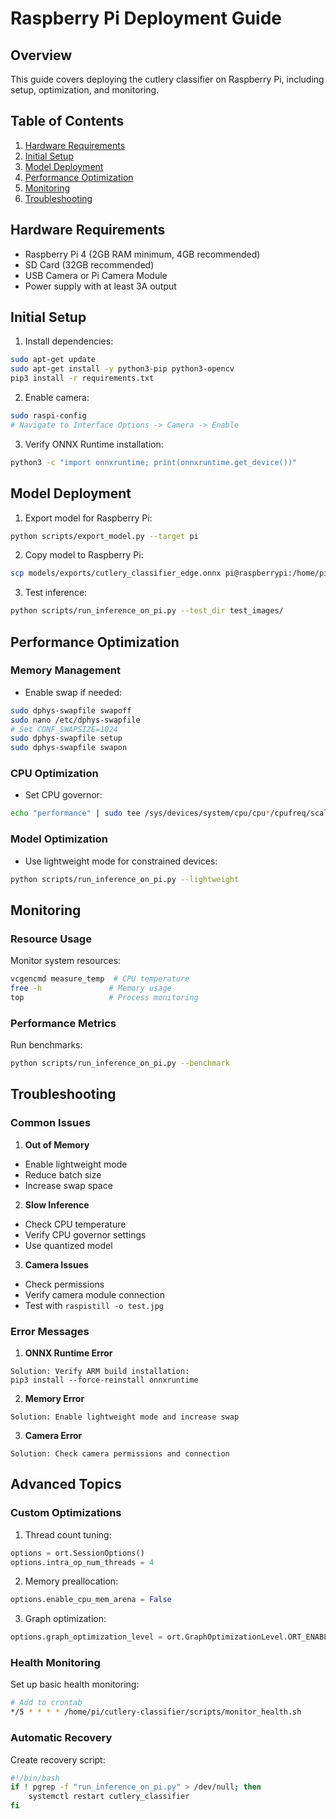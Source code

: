 # Raspberry Pi Deployment Guide

## Overview

This guide covers deploying the cutlery classifier on Raspberry Pi, including setup, optimization, and monitoring.

## Table of Contents

1. [Hardware Requirements](#hardware-requirements)
2. [Initial Setup](#initial-setup)
3. [Model Deployment](#model-deployment)
4. [Performance Optimization](#performance-optimization)
5. [Monitoring](#monitoring)
6. [Troubleshooting](#troubleshooting)

## Hardware Requirements

- Raspberry Pi 4 (2GB RAM minimum, 4GB recommended)
- SD Card (32GB recommended)
- USB Camera or Pi Camera Module
- Power supply with at least 3A output

## Initial Setup

1. Install dependencies:

```bash
sudo apt-get update
sudo apt-get install -y python3-pip python3-opencv
pip3 install -r requirements.txt
```

2. Enable camera:

```bash
sudo raspi-config
# Navigate to Interface Options -> Camera -> Enable
```

3. Verify ONNX Runtime installation:

```bash
python3 -c "import onnxruntime; print(onnxruntime.get_device())"
```

## Model Deployment

1. Export model for Raspberry Pi:

```bash
python scripts/export_model.py --target pi
```

2. Copy model to Raspberry Pi:

```bash
scp models/exports/cutlery_classifier_edge.onnx pi@raspberrypi:/home/pi/cutlery-classifier/models/
```

3. Test inference:

```bash
python scripts/run_inference_on_pi.py --test_dir test_images/
```

## Performance Optimization

### Memory Management

- Enable swap if needed:

```bash
sudo dphys-swapfile swapoff
sudo nano /etc/dphys-swapfile
# Set CONF_SWAPSIZE=1024
sudo dphys-swapfile setup
sudo dphys-swapfile swapon
```

### CPU Optimization

- Set CPU governor:

```bash
echo "performance" | sudo tee /sys/devices/system/cpu/cpu*/cpufreq/scaling_governor
```

### Model Optimization

- Use lightweight mode for constrained devices:

```bash
python scripts/run_inference_on_pi.py --lightweight
```

## Monitoring

### Resource Usage

Monitor system resources:

```bash
vcgencmd measure_temp  # CPU temperature
free -h               # Memory usage
top                   # Process monitoring
```

### Performance Metrics

Run benchmarks:

```bash
python scripts/run_inference_on_pi.py --benchmark
```

## Troubleshooting

### Common Issues

1. **Out of Memory**

- Enable lightweight mode
- Reduce batch size
- Increase swap space

2. **Slow Inference**

- Check CPU temperature
- Verify CPU governor settings
- Use quantized model

3. **Camera Issues**

- Check permissions
- Verify camera module connection
- Test with `raspistill -o test.jpg`

### Error Messages

1. **ONNX Runtime Error**

```
Solution: Verify ARM build installation:
pip3 install --force-reinstall onnxruntime
```

2. **Memory Error**

```
Solution: Enable lightweight mode and increase swap
```

3. **Camera Error**

```
Solution: Check camera permissions and connection
```

## Advanced Topics

### Custom Optimizations

1. Thread count tuning:

```python
options = ort.SessionOptions()
options.intra_op_num_threads = 4
```

2. Memory preallocation:

```python
options.enable_cpu_mem_arena = False
```

3. Graph optimization:

```python
options.graph_optimization_level = ort.GraphOptimizationLevel.ORT_ENABLE_ALL
```

### Health Monitoring

Set up basic health monitoring:

```bash
# Add to crontab
*/5 * * * * /home/pi/cutlery-classifier/scripts/monitor_health.sh
```

### Automatic Recovery

Create recovery script:

```bash
#!/bin/bash
if ! pgrep -f "run_inference_on_pi.py" > /dev/null; then
    systemctl restart cutlery_classifier
fi
```
